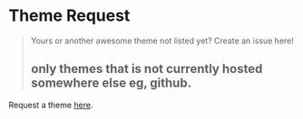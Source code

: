 # Theme Request

> Yours or another awesome theme not listed yet? Create an issue here!
> ## only themes that is not currently hosted somewhere else eg, github.

Request a theme [here](https://github.com/home-assistant-community-themes/theme-request/issues/new?template=THEME_REQUEST.md).
